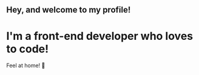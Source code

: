 ## Hey, and welcome to my profile!

# I'm a front-end developer who loves to code!


Feel at home! 🐧
